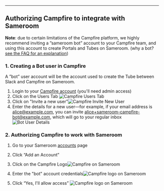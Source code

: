 ---

## Authorizing Campfire to integrate with Sameroom

**Note**: due to certain limitations of the Campfire platform, we highly recommend inviting a ”sameroom bot” account to your Campfire team, and using this account to create Portals and Tubes on Sameroom. (why a bot? <a href="https://sameroom.io/faq#campfire" target="_blank">see the FAQ for an explanation</a>)

### 1. Creating a Bot user in Campfire

A ”bot” user account will be the account used to create the Tube between Slack and Campfire on Sameroom. 

1. Login to your [Campfire account](https://launchpad.37signals.com/campfire/signin) (you'll need admin access)
2. Click on the Users Tab ![Campfire Users Tab](https://in.kato.im/3d498a8671674ed2f51ec246a6163b2ca4e372a3193bd63c26b7df46b3936c8f/Campfire_User_Tab%20copy.png)
3. Click on "Invite a new user"![Campfire Invite New User](https://in.kato.im/adfcd5c5becfa666c6cf186c3b70222a60d2b10116963caed317273741827ca/Campfire_Invite_New_User%20copy.png)
4. Enter the details for a new user—for example, if your email address is alice@example.com, you can invite alice+sameroom-campfire-bot@example.com, which will go to your regular inbox![Bot User Details](https://in.kato.im/78e222340221c30dcb0a2f2544052817eff953a425f5f3ac7b1d4fec020025/Campfire%20Invite%20New%20User%202%20copy.png)

### 2. Authorizing Campfire to work with Sameroom

1. Go to your Sameroom <a href="https://sameroom.io/accounts/" target="_blank">accounts</a> page
2. Click “Add an Account”
3. Click on the Campfire Logo![Campfire on Sameroom](https://in.kato.im/f3c020d24f45a3b830b5b8fb81956b4d796cbaeed80ec825cb6b509fe56af21e/Sameroom%20Add%20Campfire%20Account%20copy.png)

4. Enter the "bot" account credentials![Campfire logo on Sameroom](https://in.kato.im/8ad50d6a13ce559ffcb695c85fa61f54c2da6df26ffc49ee3be370a3ec590c8f/Sameroom%20Campfire%20Authorize%201.png)

5. Click “Yes, I'll allow access” ![Campfire logo on Sameroom](https://in.kato.im/8ad50d6a13ce559ffcb695c85fa61f54c2da6df26ffc49ee3be370a3ec590c8f/Sameroom%20Campfire%20Authorize%202.png)
